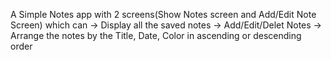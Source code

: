 A Simple Notes app with 2 screens(Show Notes screen and Add/Edit Note Screen) which can 
-> Display all the saved notes
-> Add/Edit/Delet Notes
-> Arrange the notes by the Title, Date, Color in ascending or descending order
